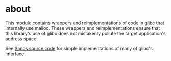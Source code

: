 # about

This module contains wrappers and reimplementations of code in glibc that
internally use malloc. These wrappers and reimplementations ensure that this
library's use of glibc does not mistakenly pollute the target application's
address space.

See [Sanos source code](http://www.jbox.dk/sanos/source/) for simple
implementations of many of glibc's interface.
